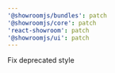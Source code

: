 ```yaml
---
'@showroomjs/bundles': patch
'@showroomjs/core': patch
'react-showroom': patch
'@showroomjs/ui': patch
---
```


Fix deprecated style
